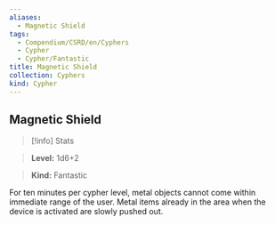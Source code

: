 ```yaml
---
aliases:
  - Magnetic Shield
tags:
  - Compendium/CSRD/en/Cyphers
  - Cypher
  - Cypher/Fantastic
title: Magnetic Shield
collection: Cyphers
kind: Cypher
---
```

## Magnetic Shield    
>[!info] Stats    
> **Level:** 1d6+2    
> **Kind:** Fantastic  
    
For ten minutes per cypher level, metal objects cannot come within immediate range of the user. Metal items already in the area when the device is activated are slowly pushed out.